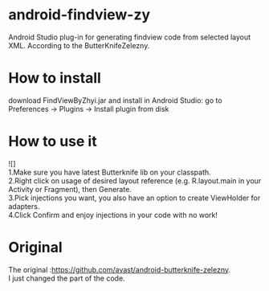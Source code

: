 # android-findview-zy
Android Studio plug-in for generating findview code from selected layout XML. According to the ButterKnifeZelezny.  
# How to install
download FindViewByZhyi.jar and install in Android Studio: go to  Preferences → Plugins → Install plugin from disk
# How to use it
![]     
1.Make sure you have latest Butterknife lib on your classpath.  
2.Right click on usage of desired layout reference (e.g. R.layout.main in your Activity or Fragment), then Generate.   
3.Pick injections you want, you also have an option to create ViewHolder for adapters.  
4.Click Confirm and enjoy injections in your code with no work!  

# Original
The original :https://github.com/avast/android-butterknife-zelezny.  
I just changed the part of the code.  

